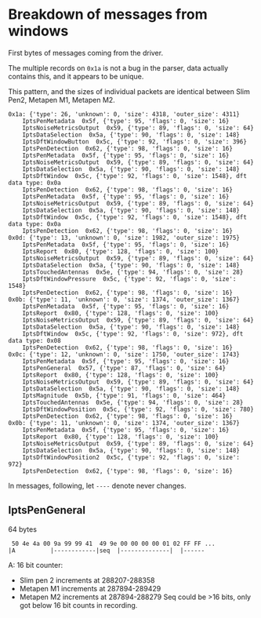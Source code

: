 # Breakdown of messages from windows

First bytes of messages coming from the driver.

The multiple records on `0x1a` is not a bug in the parser, data actually contains this, and it appears to be unique.


This pattern, and the sizes of individual packets are identical between Slim Pen2, Metapen M1, Metapen M2.

```
0x1a: {'type': 26, 'unknown': 0, 'size': 4318, 'outer_size': 4311}
    IptsPenMetadata  0x5f, {'type': 95, 'flags': 0, 'size': 16}
    IptsNoiseMetricsOutput  0x59, {'type': 89, 'flags': 0, 'size': 64}
    IptsDataSelection  0x5a, {'type': 90, 'flags': 0, 'size': 148}
    IptsDftWindowButton  0x5c, {'type': 92, 'flags': 0, 'size': 396}
    IptsPenDetection  0x62, {'type': 98, 'flags': 0, 'size': 16}
    IptsPenMetadata  0x5f, {'type': 95, 'flags': 0, 'size': 16}
    IptsNoiseMetricsOutput  0x59, {'type': 89, 'flags': 0, 'size': 64}
    IptsDataSelection  0x5a, {'type': 90, 'flags': 0, 'size': 148}
    IptsDftWindow  0x5c, {'type': 92, 'flags': 0, 'size': 1548}, dft data type: 0x0a
    IptsPenDetection  0x62, {'type': 98, 'flags': 0, 'size': 16}
    IptsPenMetadata  0x5f, {'type': 95, 'flags': 0, 'size': 16}
    IptsNoiseMetricsOutput  0x59, {'type': 89, 'flags': 0, 'size': 64}
    IptsDataSelection  0x5a, {'type': 90, 'flags': 0, 'size': 148}
    IptsDftWindow  0x5c, {'type': 92, 'flags': 0, 'size': 1548}, dft data type: 0x0a
    IptsPenDetection  0x62, {'type': 98, 'flags': 0, 'size': 16}
0x0d: {'type': 13, 'unknown': 0, 'size': 1982, 'outer_size': 1975}
    IptsPenMetadata  0x5f, {'type': 95, 'flags': 0, 'size': 16}
    IptsReport  0x80, {'type': 128, 'flags': 0, 'size': 100}
    IptsNoiseMetricsOutput  0x59, {'type': 89, 'flags': 0, 'size': 64}
    IptsDataSelection  0x5a, {'type': 90, 'flags': 0, 'size': 148}
    IptsTouchedAntennas  0x5e, {'type': 94, 'flags': 0, 'size': 28}
    IptsDftWindowPressure  0x5c, {'type': 92, 'flags': 0, 'size': 1548}
    IptsPenDetection  0x62, {'type': 98, 'flags': 0, 'size': 16}
0x0b: {'type': 11, 'unknown': 0, 'size': 1374, 'outer_size': 1367}
    IptsPenMetadata  0x5f, {'type': 95, 'flags': 0, 'size': 16}
    IptsReport  0x80, {'type': 128, 'flags': 0, 'size': 100}
    IptsNoiseMetricsOutput  0x59, {'type': 89, 'flags': 0, 'size': 64}
    IptsDataSelection  0x5a, {'type': 90, 'flags': 0, 'size': 148}
    IptsDftWindow  0x5c, {'type': 92, 'flags': 0, 'size': 972}, dft data type: 0x08
    IptsPenDetection  0x62, {'type': 98, 'flags': 0, 'size': 16}
0x0c: {'type': 12, 'unknown': 0, 'size': 1750, 'outer_size': 1743}
    IptsPenMetadata  0x5f, {'type': 95, 'flags': 0, 'size': 16}
    IptsPenGeneral  0x57, {'type': 87, 'flags': 0, 'size': 64}
    IptsReport  0x80, {'type': 128, 'flags': 0, 'size': 100}
    IptsNoiseMetricsOutput  0x59, {'type': 89, 'flags': 0, 'size': 64}
    IptsDataSelection  0x5a, {'type': 90, 'flags': 0, 'size': 148}
    IptsMagnitude  0x5b, {'type': 91, 'flags': 0, 'size': 464}
    IptsTouchedAntennas  0x5e, {'type': 94, 'flags': 0, 'size': 28}
    IptsDftWindowPosition  0x5c, {'type': 92, 'flags': 0, 'size': 780}
    IptsPenDetection  0x62, {'type': 98, 'flags': 0, 'size': 16}
0x0b: {'type': 11, 'unknown': 0, 'size': 1374, 'outer_size': 1367}
    IptsPenMetadata  0x5f, {'type': 95, 'flags': 0, 'size': 16}
    IptsReport  0x80, {'type': 128, 'flags': 0, 'size': 100}
    IptsNoiseMetricsOutput  0x59, {'type': 89, 'flags': 0, 'size': 64}
    IptsDataSelection  0x5a, {'type': 90, 'flags': 0, 'size': 148}
    IptsDftWindowPosition2  0x5c, {'type': 92, 'flags': 0, 'size': 972}
    IptsPenDetection  0x62, {'type': 98, 'flags': 0, 'size': 16}
```

In messages, following, let `----` denote never changes.

## IptsPenGeneral
64 bytes
```
 50 4e 4a 00 9a 99 99 41  49 9e 00 00 00 00 01 02 FF FF ...
|A          |------------|seq  |--------------|  |------
```
A: 16 bit counter:
  - Slim pen 2 increments at 288207-288358
  - Metapen M1 increments at 287894-289429
  - Metapen M2 increments at 287894-288279
Seq could be >16 bits, only got below 16 bit counts in recording.




